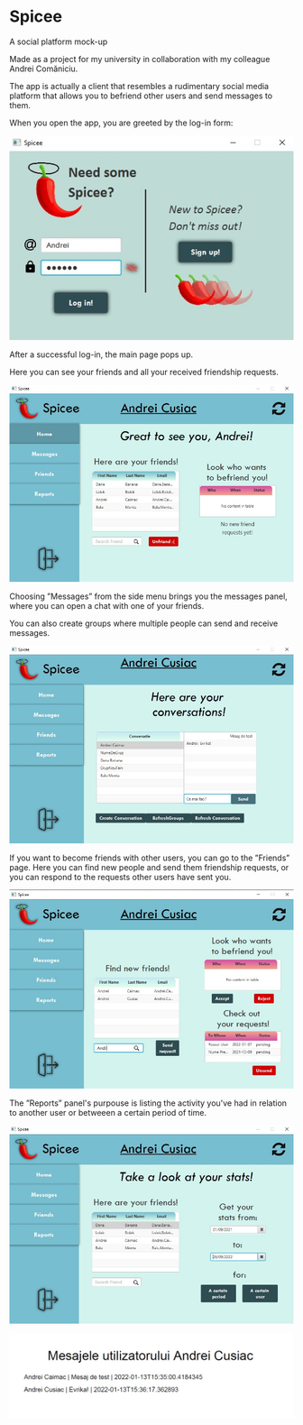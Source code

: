 # Spicee
A social platform mock-up 

Made as a project for my university in collaboration with my colleague Andrei Comăniciu.

The app is actually a client that resembles a rudimentary social media platform that allows you to befriend other users and send messages to them.

When you open the app, you are greeted by the log-in form:

![Log-in panel](images/LogIn.jpg)

After a successful log-in, the main page pops up. 

Here you can see your friends and all your received friendship requests.

![Home panel](images/Home.jpg)

Choosing ”Messages” from the side menu brings you the messages panel, where you can open a chat with one of your friends.

You can also create groups where multiple people can send and receive messages.

![Messages panel](images/Messages.jpg)

If you want to become friends with other users, you can go to the ”Friends” page. Here you can find new people and send them friendship requests, or you can respond to the requests other users have sent you. 

![Friends panel](images/Friends.jpg)

The ”Reports” panel's purpouse is listing the activity you've had in relation to another user or betweeen a certain period of time.

![Reports panel](images/Reports.jpg)

![Instance of a report](images/Instance.jpg)

